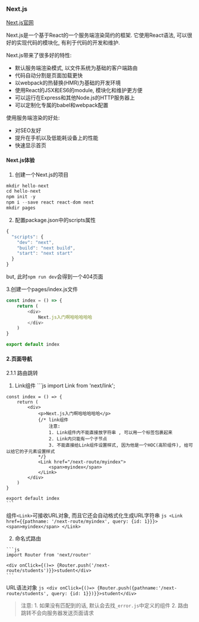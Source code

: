 ### Next.js

[Next.js官网](https://www.nextjs.cn/)

Next.js是一个基于React的一个服务端渲染简约的框架. 它使用React语法, 可以很好的实现代码的模块化, 有利于代码的开发和维护.

Next.js带来了很多好的特性: 
+ 默认服务端渲染模式, 以文件系统为基础的客户端路由
+ 代码自动分割是页面加载更快
+ 以webpack的热替换(HMR)为基础的开发环境
+ 使用React的JSX和ES6的module, 模块化和维护更方便
+ 可以运行在Express和其他Node.js的HTTP服务器上
+ 可以定制化专属的babel和webpack配置

使用服务端渲染的好处: 
+ 对SEO友好
+ 提升在手机以及低能耗设备上的性能
+ 快速显示首页


#### Next.js体验

1. 创建一个Next.js的项目
```js
mkdir hello-next
cd hello-next
npm init -y
npm i --save react react-dom next
mkdir pages
```

2. 配置package.json中的scripts属性
```js
{
  "scripts": {
    "dev": "next",
    "build": "next build",
    "start": "next start"
  }
}
```
but, 此时`npm run dev`会得到一个404页面

3.创建一个pages/index.js文件
```js
const index = () => {
    return (
        <div>
            Next.js入门啊哈哈哈哈哈
        </div>
    )
}

export default index
```


#### 2.页面导航

2.1.1 路由跳转

  1. Link组件
    ```js
    import Link from 'next/link';

    const index = () => {
        return (
            <div>
                <p>Next.js入门啊哈哈哈哈哈</p>
                {/* link组件
                    注意: 
                    1. Link组件内不能直接放字符串 , 可以用一个标签包裹起来
                    2. Link内只能有一个子节点
                    3. 不能直接给Link组件设置样式, 因为他是一个HOC(高阶组件), 给可以给它的子元素设置样式
                */}
                <Link href="/next-route/myindex">
                    <span>myindex</span>
                </Link>
            </div>
        )
    }

    export default index
    ```

  组件`<Link>`可接收URL对象, 而且它还会自动格式化生成URL字符串
    ```js
    <Link href={{pathname: '/next-route/myindex', query: {id: 1}}}>
        <span>myindex</span>
    </Link>
    ```
  
  
  2. 命名式路由
  
    ```js
    import Router from 'next/router'
    
    <div onClick={()=> {Router.push('/next-route/students')}}>student</div>
    ```
    
  URL语法对象
    ```js
    <div onClick={()=> {Router.push({pathname:'/next-route/students', query: {id: 1}})}}>student</div>
    ```

  > 注意: 1. 如果没有匹配到的话, 默认会去找`_error.js`中定义的组件 
  >       2. 路由跳转不会向服务器发送页面请求 





































